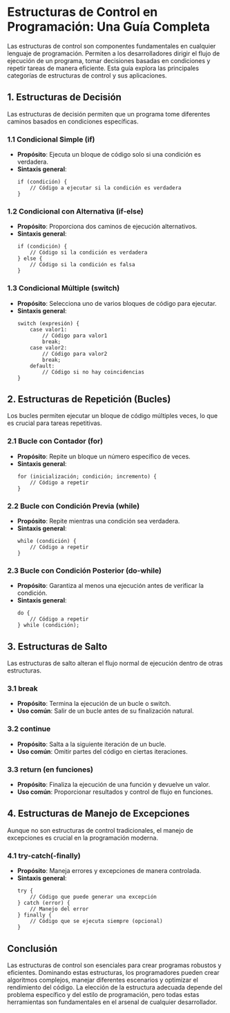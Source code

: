# Estructuras de Control en Programación: Una Guía Completa

Las estructuras de control son componentes fundamentales en cualquier lenguaje de programación. Permiten a los desarrolladores dirigir el flujo de ejecución de un programa, tomar decisiones basadas en condiciones y repetir tareas de manera eficiente. Esta guía explora las principales categorías de estructuras de control y sus aplicaciones.

## 1. Estructuras de Decisión

Las estructuras de decisión permiten que un programa tome diferentes caminos basados en condiciones específicas.

### 1.1 Condicional Simple (if)

- **Propósito**: Ejecuta un bloque de código solo si una condición es verdadera.
- **Sintaxis general**:
  ```
  if (condición) {
      // Código a ejecutar si la condición es verdadera
  }
  ```

### 1.2 Condicional con Alternativa (if-else)

- **Propósito**: Proporciona dos caminos de ejecución alternativos.
- **Sintaxis general**:
  ```
  if (condición) {
      // Código si la condición es verdadera
  } else {
      // Código si la condición es falsa
  }
  ```

### 1.3 Condicional Múltiple (switch)

- **Propósito**: Selecciona uno de varios bloques de código para ejecutar.
- **Sintaxis general**:
  ```
  switch (expresión) {
      case valor1:
          // Código para valor1
          break;
      case valor2:
          // Código para valor2
          break;
      default:
          // Código si no hay coincidencias
  }
  ```

## 2. Estructuras de Repetición (Bucles)

Los bucles permiten ejecutar un bloque de código múltiples veces, lo que es crucial para tareas repetitivas.

### 2.1 Bucle con Contador (for)

- **Propósito**: Repite un bloque un número específico de veces.
- **Sintaxis general**:
  ```
  for (inicialización; condición; incremento) {
      // Código a repetir
  }
  ```

### 2.2 Bucle con Condición Previa (while)

- **Propósito**: Repite mientras una condición sea verdadera.
- **Sintaxis general**:
  ```
  while (condición) {
      // Código a repetir
  }
  ```

### 2.3 Bucle con Condición Posterior (do-while)

- **Propósito**: Garantiza al menos una ejecución antes de verificar la condición.
- **Sintaxis general**:
  ```
  do {
      // Código a repetir
  } while (condición);
  ```

## 3. Estructuras de Salto

Las estructuras de salto alteran el flujo normal de ejecución dentro de otras estructuras.

### 3.1 break

- **Propósito**: Termina la ejecución de un bucle o switch.
- **Uso común**: Salir de un bucle antes de su finalización natural.

### 3.2 continue

- **Propósito**: Salta a la siguiente iteración de un bucle.
- **Uso común**: Omitir partes del código en ciertas iteraciones.

### 3.3 return (en funciones)

- **Propósito**: Finaliza la ejecución de una función y devuelve un valor.
- **Uso común**: Proporcionar resultados y control de flujo en funciones.

## 4. Estructuras de Manejo de Excepciones

Aunque no son estructuras de control tradicionales, el manejo de excepciones es crucial en la programación moderna.

### 4.1 try-catch(-finally)

- **Propósito**: Maneja errores y excepciones de manera controlada.
- **Sintaxis general**:
  ```
  try {
      // Código que puede generar una excepción
  } catch (error) {
      // Manejo del error
  } finally {
      // Código que se ejecuta siempre (opcional)
  }
  ```

## Conclusión

Las estructuras de control son esenciales para crear programas robustos y eficientes. Dominando estas estructuras, los programadores pueden crear algoritmos complejos, manejar diferentes escenarios y optimizar el rendimiento del código. La elección de la estructura adecuada depende del problema específico y del estilo de programación, pero todas estas herramientas son fundamentales en el arsenal de cualquier desarrollador.